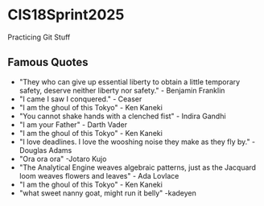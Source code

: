 # CIS18Sprint2025
Practicing Git Stuff

## Famous Quotes

* "They who can give up essential liberty to obtain a little temporary safety, deserve neither liberty nor safety." - Benjamin Franklin
* "I came I saw I conquered." - Ceaser
* "I am the ghoul of this Tokyo" - Ken Kaneki
* "You cannot shake hands with a clenched fist" - Indira Gandhi
* "I am your Father" - Darth Vader
* "I am the ghoul of this Tokyo" - Ken Kaneki
* "I love deadlines. I love the wooshing noise they make as they fly by." - Douglas Adams
* "Ora ora ora" -Jotaro Kujo
* "The Analytical Engine weaves algebraic patterns, just as the Jacquard loom weaves flowers and leaves" - Ada Lovlace
* "I am the ghoul of this Tokyo" - Ken Kaneki
* "what sweet nanny goat, might run it belly" -kadeyen 

